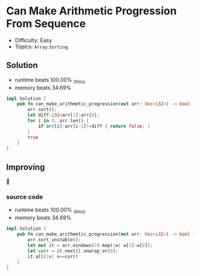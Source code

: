 # Can Make Arithmetic Progression From Sequence
- Difficulty: Easy
- Topics: `Array` `Sorting`

## Solution
- runtime beats 100.00% $_{(0ms)}$
- memory beats 34.69%
``` rust
impl Solution {
    pub fn can_make_arithmetic_progression(mut arr: Vec<i32>) -> bool {
        arr.sort();
        let diff:i32=arr[1]-arr[0];
        for i in 2..arr.len() {
            if arr[i]-arr[i-1]!=diff { return false; }
        }
        true
    }
}
```

## Improving
🫠
### source code
- runtime beats 100.00% $_{(0ms)}$
- memory beats 34.69%
``` rust
impl Solution {
    pub fn can_make_arithmetic_progression(mut arr: Vec<i32>) -> bool {
        arr.sort_unstable();
        let mut it = arr.windows(2).map(|w| w[1]-w[0]);
        let curr = it.next().unwrap_or(0);
        it.all(|v| v==curr)
    }
}
```